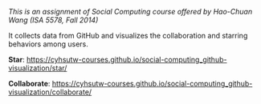 *This is an assignment of Social Computing course offered by Hao-Chuan Wang (ISA 5578, Fall 2014)*


It collects data from GitHub and visualizes the collaboration and starring behaviors among users.


**Star**: https://cyhsutw-courses.github.io/social-computing_github-visualization/star/

**Collaborate**: https://cyhsutw-courses.github.io/social-computing_github-visualization/collaborate/
